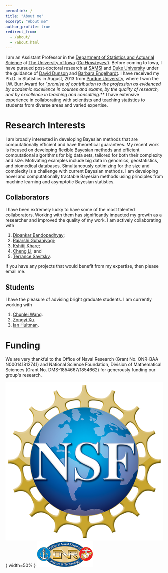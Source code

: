 ```yaml
---
permalink: /
title: "About me"
excerpt: "About me"
author_profile: true
redirect_from: 
  - /about/
  - /about.html
---
```


I am an Assistant Professor in the [Department of Statistics and Actuarial Science](https://stat.uiowa.edu/) at [The University of Iowa](https://uiowa.edu/) ([*Go Hawkeyes!*](https://hawkeyesports.com/)). Before coming to Iowa, I have pursued post-doctoral research at [SAMSI](www.samsi.info) and [Duke University](https://stat.duke.edu) under the guidance of [David Dunson](https://en.wikipedia.org/wiki/David_Dunson) and [Barbara Engelhardt](https://www.cs.princeton.edu/people/profile/bee). I have received my Ph.D. in Statistics in August, 2013 from [Purdue University](https://www.stat.purdue.edu/), where I won the I.W. Burr Award for "*promise of contribution to the profession as evidenced by academic excellence in courses and exams, by the quality of research, and by excellence in teaching and consulting.*** I have extensive experience in collaborating with scientists and teaching statistics to students from diverse areas and varied expertise.

Research Interests
======
I am broadly interested in developing Bayesian methods that are computationally efficient and have theoretical guarantees. My recent work is focused on developing flexible Bayesian methods and efficient computational algorithms for big data sets, tailored for both their complexity and size. Motivating examples include big data in genomics, geostatistics, and biomedical databases. Simultaneously optimizing for the size and complexity is a challenge with current Bayesian methods. I am developing novel and computationally tractable Bayesian methods using principles from machine learning and asymptotic Bayesian statistics. 

Collaborators
------

I have been extremely lucky to have some of the most talented collaborators. Working with them has significantly impacted my growth as a researcher and improved the quality of my work. I am actively collaborating with 

1. [Dipankar Bandopadhyay](https://www.people.vcu.edu/~dbandyop/);
1. [Rajarshi Guhaniyogi](https://users.soe.ucsc.edu/~rajguhaniyogi/);
1. [Kshitij Khare](http://users.stat.ufl.edu/~kdkhare/);
1. [Cheng Li](http://blog.nus.edu.sg/stalic/); and
1. [Terrance Savitsky](https://www.bls.gov/osmr/contact.htm).

If you have any projects that would benefit from my expertise, then please email me. 

Students
------

I have the pleasure of advising bright graduate students. I am currently working with 

1. [Chunlei Wang](https://stat.uiowa.edu).
1. [Zongyi Xu](https://stat.uiowa.edu).
2. [Ian Hultman](https://stat.uiowa.edu).


Funding
======
We are very thankful to the Office of Naval Research (Grant No. ONR-BAA N000141812741) and National Science Foundation, Division of Mathematical Sciences (Grant No. DMS-1854667/1854662) for generously funding our group's research.

![](/images/NSF_logo.png) { width=50% }
![](/images/onr.png)

